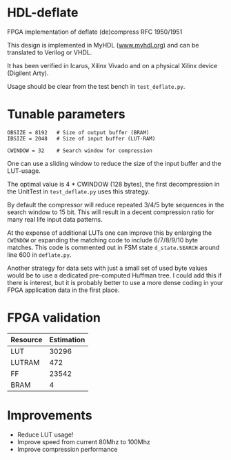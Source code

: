# HDL-deflate
FPGA implementation of deflate (de)compress RFC 1950/1951

This design is implemented in MyHDL (www.myhdl.org) and can be translated to Verilog or VHDL.

It has been verified in Icarus, Xilinx Vivado and on a physical Xilinx device (Digilent Arty).

Usage should be clear from the test bench in `test_deflate.py`.

# Tunable parameters

    OBSIZE = 8192   # Size of output buffer (BRAM)
    IBSIZE = 2048   # Size of input buffer (LUT-RAM)

    CWINDOW = 32    # Search window for compression

One can use a sliding window to reduce the size of the input buffer and the LUT-usage.

The optimal value is 4 * CWINDOW (128 bytes), the first decompression in the UnitTest in `test_deflate.py`
uses this strategy.

By default the compressor will reduce repeated 3/4/5 byte sequences in the search window to 15 bit.
This will result in a decent compression ratio for many real life input data patterns.

At the expense of additional LUTs one can improve this by enlarging the `CWINDOW` or expanding
the matching code to include 6/7/8/9/10 byte matches. This code is commented out in FSM state
`d_state.SEARCH` around line 600 in `deflate.py`.

Another strategy for data sets with just a small set of used byte values would be
to use a dedicated pre-computed Huffman tree. I could add this if there is interest, but it is probably
better to use a more dense coding in your FPGA application data in the first place.

# FPGA validation

Resource|Estimation
--------|----------
LUT	|30296
LUTRAM	|472
FF	|23542
BRAM	|4

# Improvements

* Reduce LUT usage!
* Improve speed from current 80Mhz to 100Mhz
* Improve compression performance
